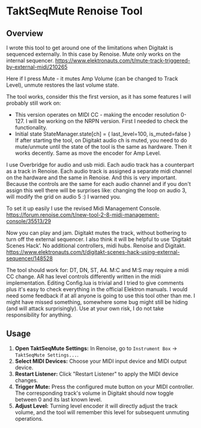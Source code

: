 # TaktSeqMute Renoise Tool

## Overview

I wrote this tool to get around one of the limitations when Digitakt is sequenced externally. In this case by Renoise.
Mute only works on the internal sequencer. 
https://www.elektronauts.com/t/mute-track-triggered-by-external-midi/210265

Here if I press Mute - it mutes Amp Volume (can be changed to Track Level), unmute restores the last volume state.

The tool works, consider this the first version, as it has some features I will probably still work on:
- This version operates on MIDI CC - making the encoder resolution 0-127. 
I will be working on the NRPN version. First I needed to check the functionality.
- Initial state 
StateManager.state[ch] = { last_level=100, is_muted=false }
If after starting the tool, on Digitakt audio ch is muted, you need to do mute/unmute until the state of the tool is the same as hardware. Then it works decently. Same as move the encoder for Amp Level.

I use Overbridge for audio and usb midi. 
Each audio track has a counterpart as a track in Renoise. Each audio track is assigned a separate midi channel on the hardware and the same in Renoise. And this is very important. Because the controls are the same for each audio channel and if you don't assign this well there will be surprises like:
changing the loop on audio 3, will modify the grid on audio 5 :) I warned you.
  
To set it up easily I use the revised Midi Management Console.
https://forum.renoise.com/t/new-tool-2-8-midi-management-console/35513/29

Now you can play and jam. Digitakt mutes the track, without bothering to turn off the external sequencer. I also think it will be helpful to use ‘Digitakt Scenes Hack’. No additional controllers, midi hubs. Renoise and Digitakt.
https://www.elektronauts.com/t/digitakt-scenes-hack-using-external-sequencer/148528

The tool should work for: DT, DN, ST, A4. 
M:C and M:S may require a midi CC change. AR has level controls differently written in the midi implementation. 
Editing Config.lua is trivial and I tried to give comments plus it's easy to check everything in the official Elektron manuals. 
I would need some feedback if at all anyone is going to use this tool other than me. I might have missed something, somewhere some bug might still be hiding (and will attack surprisingly).
Use at your own risk, I do not take responsibility for anything.


## Usage

1.  **Open TaktSeqMute Settings:** In Renoise, go to `Instrument Box` -> `TaktSeqMute Settings...`.
2.  **Select MIDI Devices:** Choose your MIDI input device and MIDI output device.
3.  **Restart Listener:** Click "Restart Listener" to apply the MIDI device changes.
4.  **Trigger Mute:** Press the configured mute button on your MIDI controller. The corresponding track's volume in Digitakt should now toggle between 0 and its last known level.
5.  **Adjust Level:** Turning level encoder it will directly adjust the track volume, and the tool will remember this level for subsequent unmuting operations.




